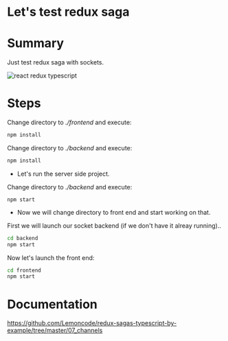 # Let's test redux saga

# Summary
Just test redux saga with sockets.

![react redux typescript](http://patricerolland.free.fr/pic/react_redux_example.jpg)

# Steps

Change directory to _./frontend_ and execute:

```bash
npm install
```

Change directory to _./backend_ and execute:

```bash
npm install
```


- Let's run the server side project.

Change directory to _./backend_ and execute:

```
npm start
```

- Now we will change directory to front end and start working on that.

First we will launch our socket backend (if we don't have it alreay running)..

```bash
cd backend
npm start
```

Now let's launch the front end:

```bash
cd frontend
npm start
```
# Documentation
https://github.com/Lemoncode/redux-sagas-typescript-by-example/tree/master/07_channels

